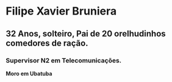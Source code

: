 # Filipe Xavier Bruniera

## 32 Anos, solteiro, Pai de 20 orelhudinhos comedores de ração.

<!-- Não é brincadeira não -->

### Supervisor N2 em Telecomunicações.

**Moro em Ubatuba**